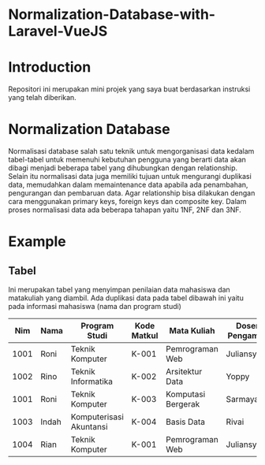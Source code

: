 # Normalization-Database-with-Laravel-VueJS

# Introduction
Repositori ini merupakan mini projek yang saya buat berdasarkan instruksi yang telah diberikan.

# Normalization Database
Normalisasi database salah satu teknik untuk mengorganisasi data kedalam tabel-tabel untuk memenuhi kebutuhan pengguna yang berarti data akan dibagi menjadi beberapa tabel yang dihubungkan dengan relationship. Selain itu normalisasi data juga memiliki tujuan untuk mengurangi duplikasi data, memudahkan dalam memaintenance data apabila ada penambahan, pengurangan dan pembaruan data.
Agar relationship bisa dilakukan dengan cara menggunakan primary keys, foreign keys dan composite key.
Dalam proses normalisasi data ada beberapa tahapan yaitu 1NF, 2NF dan 3NF.

# Example

## Tabel
Ini merupakan tabel yang menyimpan penilaian data mahasiswa dan matakuliah yang diambil. Ada duplikasi data pada tabel dibawah ini yaitu pada informasi mahasiswa (nama dan program studi)
<table>
  <thead>
    <tr>
      <th>Nim</th>
      <th>Nama</th>
      <th>Program Studi</th>
      <th>Kode Matkul</th>
      <th>Mata Kuliah</th>
      <th>Dosen Pengampu</th>
      <th>Nilai</th>
    </tr>
  </thead>
  <tbody>
    <tr>
      <td>1001</td>
      <td>Roni</td>
      <td>Teknik Komputer</td>
      <td>K-001</td>
      <td>Pemrograman Web</td>
      <td>Juliansyah</td>
      <td>B</td>
    </tr>
    <tr>
      <td>1002</td>
      <td>Rino</td>
      <td>Teknik Informatika</td>
      <td>K-002</td>
      <td>Arsitektur Data</td>
      <td>Yoppy</td>
      <td>A</td>
    </tr>
    <tr>
      <td>1001</td>
      <td>Roni</td>
      <td>Teknik Komputer</td>
      <td>K-003</td>
      <td>Komputasi Bergerak</td>
      <td>Sarmayanta</td>
      <td>A</td>
    </tr>
    <tr>
      <td>1003</td>
      <td>Indah</td>
      <td>Komputerisasi Akuntansi</td>
      <td>K-004</td>
      <td>Basis Data</td>
      <td>Rivai</td>
      <td>A</td>
    </tr>
    <tr>
      <td>1004</td>
      <td>Rian</td>
      <td>Teknik Komputer</td>
      <td>K-001</td>
      <td>Pemrograman Web</td>
      <td>Juliansyah</td>
      <td>A</td>
    </tr>
  </tbody>
</table>


